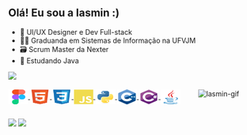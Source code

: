 ## Olá! Eu sou a Iasmin :) ##
- 🔭 UI/UX Designer e Dev Full-stack
- 👩‍🎓 Graduanda em Sistemas de Informação na UFVJM
- 🗃️ Scrum Master da Nexter
- 🌱 Estudando Java

<div>
  <a href= "https://github.com/IasminFT">
  <img height = "180em" src="https://github-readme-stats.vercel.app/api/top-langs/?username=IasminFT&layout=compact&langs_count=16&theme=dracula"/>
</div>
    
<div style="display: inline"><br>
  <img align="center" alt="Iasmin-Cpp" height="30" width="40" src="https://github.com/devicons/devicon/blob/master/icons/figma/figma-original.svg">
  <img align="center" alt="Iasmin-HTML" height="30" width="40" src="https://raw.githubusercontent.com/devicons/devicon/master/icons/html5/html5-original.svg">
  <img align="center" alt="Iasmin-CSS" height="30" width="40" src="https://raw.githubusercontent.com/devicons/devicon/master/icons/css3/css3-original.svg">
  <img align="center" alt="Iasmin-Js" height="30" width="40" src="https://raw.githubusercontent.com/devicons/devicon/master/icons/javascript/javascript-plain.svg">
  <img align="center" alt="Iasmin-Python" height="30" width="40" src="https://raw.githubusercontent.com/devicons/devicon/master/icons/python/python-original.svg">
  <img align="center" alt="Iasmin-Cpp" height="30" width="40" src="https://github.com/devicons/devicon/blob/master/icons/cplusplus/cplusplus-original.svg">
  <img align="center" alt="Iasmin-Csharp" height="30" width="40" src="https://raw.githubusercontent.com/devicons/devicon/master/icons/csharp/csharp-original.svg">
  <img align="center" alt="Iasmin-Java" height="30" width="40" src="https://raw.githubusercontent.com/devicons/devicon/master/icons/java/java-original.svg">
  <img align="right" alt="Iasmin-gif" height="120" width="120" src="https://cdn.discordapp.com/attachments/1083499047031165060/1210652503029452841/hello-gif.gif?ex=65eb5701&is=65d8e201&hm=f1285a8214cba4a7766cfcee1a72165e4e64b6b471d74ffbc385a2b6f2d6e49b&">
</div>
  
  ##
 
<div> 
  <a href = "mailto:iasmin.torres04@gmail.com"><img src="https://img.shields.io/badge/-Gmail-%23333?style=for-the-badge&logo=gmail&logoColor=white" target="_blank"></a>
  <a href="https://www.linkedin.com/in/iasmin-torres/" target="_blank"><img src="https://img.shields.io/badge/-LinkedIn-%230077B5?style=for-the-badge&logo=linkedin&logoColor=white" target="_blank"></a> 
  
</div>

